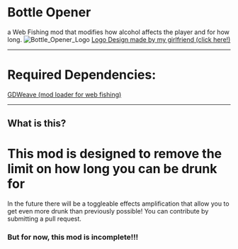 # Bottle Opener
a Web Fishing mod that modifies how alcohol affects the player and for how long.
![Bottle_Opener_Logo](https://github.com/user-attachments/assets/c3727cd5-6d06-48a4-9f0f-c3c62c283a43)
[Logo Design made by my girlfriend (click here!)](https://twitter.com/itscannedcanine)

---
# Required Dependencies:
[GDWeave (mod loader for web fishing)](https://github.com/NotNite/GDWeave)

---
## What is this?
# This mod is designed to remove the limit on how long you can be drunk for

In the future there will be a toggleable effects amplification that allow you to get even more drunk than previously possible! You can contribute by submitting a pull request.
### But for now, this mod is incomplete!!!
